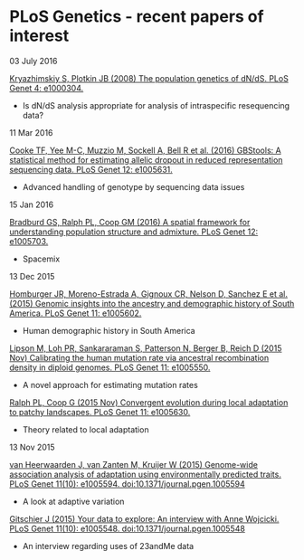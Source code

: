 # PLoS Genetics - recent papers of interest

03 July 2016

[Kryazhimskiy S, Plotkin JB (2008) The population genetics of dN/dS. PLoS Genet 4: e1000304.](http://journals.plos.org/plosgenetics/article?id=10.1371/journal.pgen.1000304)
- Is dN/dS analysis appropriate for analysis of intraspecific resequencing data?


11 Mar 2016

[Cooke TF, Yee M-C, Muzzio M, Sockell A, Bell R et al. (2016) GBStools: A statistical method for estimating allelic dropout in reduced representation sequencing data. PLoS Genet 12: e1005631.](http://journals.plos.org/plosgenetics/article?id=10.1371%2Fjournal.pgen.1005631)
- Advanced handling of genotype by sequencing data issues

15 Jan 2016

[Bradburd GS, Ralph PL, Coop GM (2016) A spatial framework for understanding population structure and admixture. PLoS Genet 12: e1005703.](http://journals.plos.org/plosgenetics/article?id=10.1371%2Fjournal.pgen.1005703)
- Spacemix

13 Dec 2015

[Homburger JR, Moreno-Estrada A, Gignoux CR, Nelson D, Sanchez E et al. (2015) Genomic insights into the ancestry and demographic history of South America. PLoS Genet 11: e1005602.](http://journals.plos.org/plosgenetics/article?id=10.1371/journal.pgen.1005602)
- Human demographic history in South America

[Lipson M, Loh PR, Sankararaman S, Patterson N, Berger B, Reich D (2015 Nov) Calibrating the human mutation rate via ancestral recombination density in diploid genomes. PLoS Genet 11: e1005550.](http://journals.plos.org/plosgenetics/article?id=10.1371/journal.pgen.1005550)
- A novel approach for estimating mutation rates

[Ralph PL, Coop G (2015 Nov) Convergent evolution during local adaptation to patchy landscapes. PLoS Genet 11: e1005630.](http://journals.plos.org/plosgenetics/article?id=10.1371/journal.pgen.1005630)
- Theory related to local adaptation

13 Nov 2015

[van Heerwaarden J, van Zanten M, Kruijer W (2015) Genome-wide association analysis of adaptation using environmentally predicted traits. PLoS Genet 11(10): e1005594. doi:10.1371/journal.pgen.1005594](http://journals.plos.org/plosgenetics/article?id=10.1371/journal.pgen.1005594)
- A look at adaptive variation 

[Gitschier J (2015) Your data to explore: An interview with Anne Wojcicki. PLoS Genet 11(10): e1005548. doi:10.1371/journal.pgen.1005548](http://journals.plos.org/plosgenetics/article?id=10.1371/journal.pgen.1005548)
- An interview regarding uses of 23andMe data

